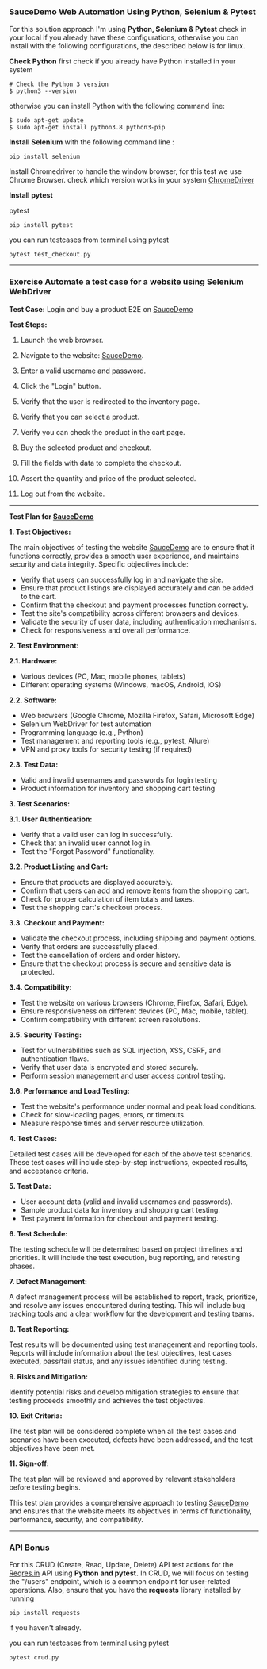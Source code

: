 
### SauceDemo Web Automation Using Python, Selenium & Pytest
For this  solution approach I'm using **Python, Selenium & Pytest** 
check in your local if you already have these configurations, otherwise you can install
with the following configurations, the described below is for linux.

**Check Python**
first check if you already have Python installed in your system
```
# Check the Python 3 version
$ python3 --version
```
otherwise you can install Python with the following command line:

```
$ sudo apt-get update
$ sudo apt-get install python3.8 python3-pip
```

**Install Selenium**
with the following command line :
```
pip install selenium
```
Install Chromedriver to handle the window browser, for this test we use Chrome Browser.
check which version works in your system [ChromeDriver](https://chromedriver.chromium.org/getting-started)

**Install pytest**

pytest
```
pip install pytest
```
you can run testcases from terminal using pytest
```
pytest test_checkout.py
```
----
### Exercise Automate a test case for a website using Selenium WebDriver 
**Test Case:** Login and buy a product E2E on [SauceDemo](https://www.saucedemo.com/)

**Test Steps:**
1. Launch the web browser.

2. Navigate to the website: [SauceDemo](https://www.saucedemo.com/).

3. Enter a valid username and password.

4. Click the "Login" button.

5. Verify that the user is redirected to the inventory page.

6. Verify that you can select a product.

7. Verify you can check the product in the cart page.

8. Buy the selected product and checkout.

9. Fill the fields with data to complete the checkout.

10. Assert the quantity and price of the product selected.

11. Log out from the website.

-----
**Test Plan for [SauceDemo](https://www.saucedemo.com/)**

**1. Test Objectives:**

The main objectives of testing the website [SauceDemo](https://www.saucedemo.com/) are to ensure that it functions correctly, provides a smooth user experience, and maintains security and data integrity. Specific objectives include:

- Verify that users can successfully log in and navigate the site.
- Ensure that product listings are displayed accurately and can be added to the cart.
- Confirm that the checkout and payment processes function correctly.
- Test the site's compatibility across different browsers and devices.
- Validate the security of user data, including authentication mechanisms.
- Check for responsiveness and overall performance.

**2. Test Environment:**

**2.1. Hardware:**
- Various devices (PC, Mac, mobile phones, tablets)
- Different operating systems (Windows, macOS, Android, iOS)

**2.2. Software:**
- Web browsers (Google Chrome, Mozilla Firefox, Safari, Microsoft Edge)
- Selenium WebDriver for test automation
- Programming language (e.g., Python)
- Test management and reporting tools (e.g., pytest, Allure)
- VPN and proxy tools for security testing (if required)

**2.3. Test Data:**
- Valid and invalid usernames and passwords for login testing
- Product information for inventory and shopping cart testing

**3. Test Scenarios:**

**3.1. User Authentication:**
- Verify that a valid user can log in successfully.
- Check that an invalid user cannot log in.
- Test the "Forgot Password" functionality.

**3.2. Product Listing and Cart:**
- Ensure that products are displayed accurately.
- Confirm that users can add and remove items from the shopping cart.
- Check for proper calculation of item totals and taxes.
- Test the shopping cart's checkout process.

**3.3. Checkout and Payment:**
- Validate the checkout process, including shipping and payment options.
- Verify that orders are successfully placed.
- Test the cancellation of orders and order history.
- Ensure that the checkout process is secure and sensitive data is protected.

**3.4. Compatibility:**
- Test the website on various browsers (Chrome, Firefox, Safari, Edge).
- Ensure responsiveness on different devices (PC, Mac, mobile, tablet).
- Confirm compatibility with different screen resolutions.

**3.5. Security Testing:**
- Test for vulnerabilities such as SQL injection, XSS, CSRF, and authentication flaws.
- Verify that user data is encrypted and stored securely.
- Perform session management and user access control testing.

**3.6. Performance and Load Testing:**
- Test the website's performance under normal and peak load conditions.
- Check for slow-loading pages, errors, or timeouts.
- Measure response times and server resource utilization.

**4. Test Cases:**

Detailed test cases will be developed for each of the above test scenarios. These test cases will include step-by-step instructions, expected results, and acceptance criteria.

**5. Test Data:**

- User account data (valid and invalid usernames and passwords).
- Sample product data for inventory and shopping cart testing.
- Test payment information for checkout and payment testing.

**6. Test Schedule:**

The testing schedule will be determined based on project timelines and priorities. It will include the test execution, bug reporting, and retesting phases.

**7. Defect Management:**

A defect management process will be established to report, track, prioritize, and resolve any issues encountered during testing. This will include bug tracking tools and a clear workflow for the development and testing teams.

**8. Test Reporting:**

Test results will be documented using test management and reporting tools. Reports will include information about the test objectives, test cases executed, pass/fail status, and any issues identified during testing.

**9. Risks and Mitigation:**

Identify potential risks and develop mitigation strategies to ensure that testing proceeds smoothly and achieves the test objectives.

**10. Exit Criteria:**

The test plan will be considered complete when all the test cases and scenarios have been executed, defects have been addressed, and the test objectives have been met.

**11. Sign-off:**

The test plan will be reviewed and approved by relevant stakeholders before testing begins.

This test plan provides a comprehensive approach to testing [SauceDemo](https://www.saucedemo.com/)  and ensures that the website meets its objectives in terms of functionality, performance, security, and compatibility.


----

### API Bonus
For this  CRUD (Create, Read, Update, Delete) API test actions for the [Reqres.in](https://reqres.in/) API using **Python and pytest.**
In CRUD, we will focus on testing the "/users" endpoint, which is a common endpoint for user-related operations.
Also, ensure that you have the **requests** library installed by running

```
pip install requests 
```

if you haven't already.

you can run testcases from terminal using pytest
```
pytest crud.py
```
